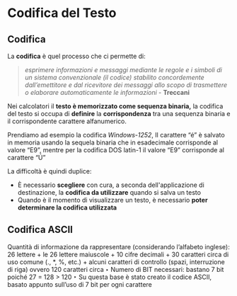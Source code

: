 # Codifica del Testo
## Codifica

La **codifica** è quel processo che ci permette di:

> *esprimere informazioni e messaggi mediante le regole e i simboli di un sistema convenzionale (il codice) stabilito concordemente dall’emettitore e dal ricevitore dei messaggi allo scopo di trasmettere o elaborare automaticamente le informazioni* - **Treccani**

Nei calcolatori il **testo è memorizzato come sequenza binaria,** la codifica del testo si occupa di **definire** la **corrispondenza** tra una sequenza binaria e il corrispondente carattere alfanumerico.

Prendiamo ad esempio la codifica *Windows-1252*, Il carattere “é” è salvato in memoria usando la sequela binaria che in esadecimale corrisponde al valore “E9”, mentre per la codifica DOS latin-1 il valore “E9” corrisponde al carattere “Ú”

La difficoltà è quindi duplice:

- È necessario **scegliere** con cura, a seconda dell'applicazione di destinazione, la **codifica da utilizzare** quando si salva un testo 
- Quando è il momento di visualizzare un testo, è necessario **poter determinare la codifica utilizzata**

## Codifica ASCII 

Quantità di informazione da rappresentare (considerando l’alfabeto inglese): 26 lettere + le 26 lettere maiuscole + 10 cifre decimali + 30 caratteri circa di uso comune (., *, %, etc.) + alcuni caratteri di controllo (spazi, interruzione di riga) ovvero 120 caratteri circa ‣ Numero di BIT necessari: bastano 7 bit poiché 27 = 128 > 120 ‣ Su questa base è stato creato il codice ASCII, basato appunto sull’uso di 7 bit per ogni carattere
